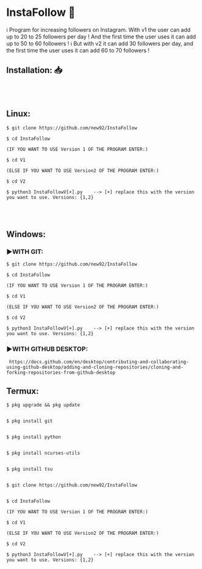 <h1>InstaFollow 🤖</h1>
ℹ️ Program for increasing followers on Instagram. With v1 the user can add up to 20 to 25 followers per day ! And the first time the user uses it can add up to 50 to 60 followers !
ℹ️ But with v2 it can add 30 followers per day, and the first time the user uses it can add 60 to 70 followers !


<h2>Installation: 📥</h2>

<br>
<br>

## Linux: 


    $ git clone https://github.com/new92/InstaFollow

    $ cd InstaFollow
    
    (IF YOU WANT TO USE Version 1 OF THE PROGRAM ENTER:)
    
    $ cd V1
    
    (ELSE IF YOU WANT TO USE Version2 OF THE PROGRAM ENTER:)
    
    $ cd V2

    $ python3 InstaFollowV[+].py    --> [+] replace this with the version you want to use. Versions: {1,2}

<br>
<br>

## Windows:


<h3>▶️WITH GIT:</h3> 

    $ git clone https://github.com/new92/InstaFollow

    $ cd InstaFollow
    
    (IF YOU WANT TO USE Version 1 OF THE PROGRAM ENTER:)
    
    $ cd V1
    
    (ELSE IF YOU WANT TO USE Version2 OF THE PROGRAM ENTER:)
    
    $ cd V2

    $ python3 InstaFollowV[+].py    --> [+] replace this with the version you want to use. Versions: {1,2}
    
<h3>▶️WITH GITHUB DESKTOP:</h3>  

     https://docs.github.com/en/desktop/contributing-and-collaborating-using-github-desktop/adding-and-cloning-repositories/cloning-and-forking-repositories-from-github-desktop

## Termux:


    $ pkg upgrade && pkg update


    $ pkg install git


    $ pkg install python
    
    
    $ pkg install ncurses-utils
    
    
    $ pkg install tsu


    $ git clone https://github.com/new92/InstaFollow


    $ cd InstaFollow
    
    (IF YOU WANT TO USE Version 1 OF THE PROGRAM ENTER:)
    
    $ cd V1
    
    (ELSE IF YOU WANT TO USE Version2 OF THE PROGRAM ENTER:)
    
    $ cd V2

    $ python3 InstaFollowV[+].py    --> [+] replace this with the version you want to use. Versions: {1,2}







